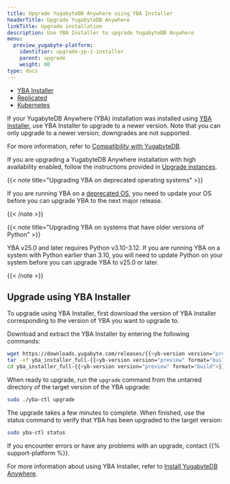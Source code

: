 ```yaml
---
title: Upgrade YugabyteDB Anywhere using YBA Installer
headerTitle: Upgrade YugabyteDB Anywhere
linkTitle: Upgrade installation
description: Use YBA Installer to upgrade YugabyteDB Anywhere
menu:
  preview_yugabyte-platform:
    identifier: upgrade-yp-1-installer
    parent: upgrade
    weight: 80
type: docs
---
```


<ul class="nav nav-tabs-alt nav-tabs-yb">

  <li>
    <a href="../upgrade-yp-installer/" class="nav-link active">
      <i class="fa-solid fa-building"></i>YBA Installer</a>
  </li>

  <li>
    <a href="../upgrade-yp-replicated/" class="nav-link">
      <i class="fa-solid fa-cloud"></i>Replicated</a>
  </li>

  <li>
    <a href="../upgrade-yp-kubernetes/" class="nav-link">
      <i class="fa-regular fa-dharmachakra" aria-hidden="true"></i>Kubernetes</a>
  </li>

</ul>

If your YugabyteDB Anywhere (YBA) installation was installed using [YBA Installer](../../install-yugabyte-platform/install-software/installer/), use YBA Installer to upgrade to a newer version. Note that you can only upgrade to a newer version; downgrades are not supported.

For more information, refer to [Compatibility with YugabyteDB](/preview/releases/yba-releases/#compatibility-with-yugabytedb).

If you are upgrading a YugabyteDB Anywhere installation with high availability enabled, follow the instructions provided in [Upgrade instances](../../administer-yugabyte-platform/high-availability/#upgrade-instances).

{{< note title="Upgrading YBA on deprecated operating systems" >}}

If you are running YBA on a [deprecated OS](../../../reference/configuration/operating-systems/), you need to update your OS before you can upgrade YBA to the next major release.

{{< /note >}}

{{< note title="Upgrading YBA on systems that have older versions of Python" >}}

YBA v25.0 and later requires Python v3.10-3.12. If you are running YBA on a system with Python earlier than 3.10, you will need to update Python on your system before you can upgrade YBA to v25.0 or later.

{{< /note >}}

## Upgrade using YBA Installer

To upgrade using YBA Installer, first download the version of YBA Installer corresponding to the version of YBA you want to upgrade to.

Download and extract the YBA Installer by entering the following commands:

```sh
wget https://downloads.yugabyte.com/releases/{{<yb-version version="preview" format="long">}}/yba_installer_full-{{<yb-version version="preview" format="build">}}-linux-x86_64.tar.gz
tar -xf yba_installer_full-{{<yb-version version="preview" format="build">}}-linux-x86_64.tar.gz
cd yba_installer_full-{{<yb-version version="preview" format="build">}}/
```

When ready to upgrade, run the `upgrade` command from the untarred directory of the target version of the YBA upgrade:

```sh
sudo ./yba-ctl upgrade
```

The upgrade takes a few minutes to complete. When finished, use the status command to verify that YBA has been upgraded to the target version:

```sh
sudo yba-ctl status
```

If you encounter errors or have any problems with an upgrade, contact {{% support-platform %}}.

For more information about using YBA Installer, refer to [Install YugabyteDB Anywhere](../../install-yugabyte-platform/install-software/installer/).
